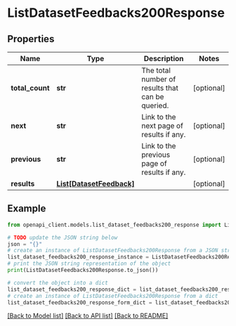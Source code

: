 # ListDatasetFeedbacks200Response


## Properties

Name | Type | Description | Notes
------------ | ------------- | ------------- | -------------
**total_count** | **str** | The total number of results that can be queried. | [optional] 
**next** | **str** | Link to the next page of results if any. | [optional] 
**previous** | **str** | Link to the previous page of results if any. | [optional] 
**results** | [**List[DatasetFeedback]**](DatasetFeedback.md) |  | [optional] 

## Example

```python
from openapi_client.models.list_dataset_feedbacks200_response import ListDatasetFeedbacks200Response

# TODO update the JSON string below
json = "{}"
# create an instance of ListDatasetFeedbacks200Response from a JSON string
list_dataset_feedbacks200_response_instance = ListDatasetFeedbacks200Response.from_json(json)
# print the JSON string representation of the object
print(ListDatasetFeedbacks200Response.to_json())

# convert the object into a dict
list_dataset_feedbacks200_response_dict = list_dataset_feedbacks200_response_instance.to_dict()
# create an instance of ListDatasetFeedbacks200Response from a dict
list_dataset_feedbacks200_response_form_dict = list_dataset_feedbacks200_response.from_dict(list_dataset_feedbacks200_response_dict)
```
[[Back to Model list]](../README.md#documentation-for-models) [[Back to API list]](../README.md#documentation-for-api-endpoints) [[Back to README]](../README.md)


